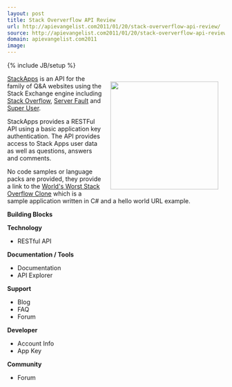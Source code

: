 ```yaml
---
layout: post
title: Stack Oververflow API Review
url: http://apievangelist.com2011/01/20/stack-oververflow-api-review/
source: http://apievangelist.com2011/01/20/stack-oververflow-api-review/
domain: apievangelist.com2011
image: 
---
```

{% include JB/setup %}
<a href="http://stackoverflow.com/" target="_blank"><img style="padding: 15px;" src="http://kinlane-productions.s3.amazonaws.com/stack-overflow/stackoverflow-logo-250.png" alt="" width="250" align="right" /></a><a href="http://stackapps.com" target="_blank">StackApps</a> is an API for the family of Q&amp;A websites using the Stack Exchange engine including <a href="http://stackoverflow.com/" target="_blank">Stack Overflow</a>, <a href="http://serverfault.com/" target="_blank">Server Fault</a> and <a href="http://superuser.com/" target="_blank">Super User</a>.<p></p>
StackApps provides a RESTFul API using a basic application key authentication.  The API provides access to Stack Apps user data as well as questions, answers and comments.<p></p>
No code samples or language packs are provided, they provide a link to the <a href="http://stackapps.com/questions/3/sample-application-worlds-worst-stackoverflow-clone" target="_blank">World's Worst Stack Overflow Clone</a> which is a sample application written in C# and a hello world URL example.<p></p>
<strong>Building Blocks</strong><p></p>
<strong>Technology</strong>
<ul class="mainlist">
	<li>RESTful API</li>
</ul>
<strong>Documentation / Tools</strong>
<ul class="mainlist">
	<li>Documentation</li>
	<li>API Explorer</li>
</ul>
<strong>Support</strong>
<ul class="mainlist">
	<li>Blog</li>
	<li>FAQ</li>
	<li>Forum</li>
</ul>
<strong>Developer</strong>
<ul class="mainlist">
	<li>Account Info</li>
	<li>App Key</li>
</ul>
<strong>Community</strong>
<ul class="mainlist">
	<li>Forum</li>
</ul>
